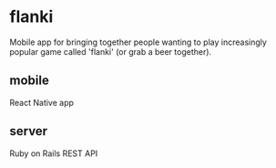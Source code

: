 # flanki

Mobile app for bringing together people wanting to play increasingly popular game called 'flanki' (or grab a beer together).

## mobile

React Native app

## server

Ruby on Rails REST API

